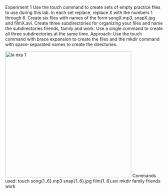 Experiment 1 Use the touch command to create sets of empty practice files to use during this lab. In each set replace, replace X with the numbers 1 through 6. 
Create six files with names of the form songX.mp3, snapX.jpg and filmX.avi. Create three subdirectories for organizing your files and name the subdirectories friends, family and work. Use a single command to create all three subdirectories at the same time.
Approach: Use the touch command with brace expansion to create the files and the mkdir command with space-separated names to create the directories.

<img width="403" alt="la exp 1" src="https://github.com/user-attachments/assets/4917735d-bd95-41dd-a1ec-61624b9dfb22" />
Commands used: touch song{1..6}.mp3 snap{1..6}.jpg film{1..6}.avi mkdir family friends work
